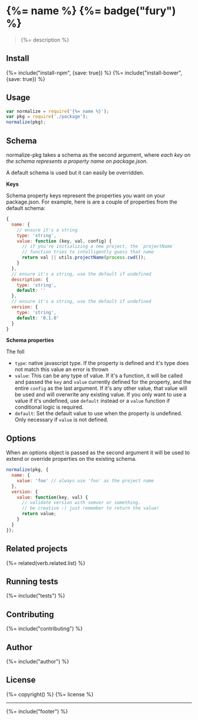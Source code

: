 # {%= name %} {%= badge("fury") %}

> {%= description %}

## Install
{%= include("install-npm", {save: true}) %}
{%= include("install-bower", {save: true}) %}

## Usage

```js
var normalize = require('{%= name %}');
var pkg = require('./package');
normalize(pkg);
```

## Schema

normalize-pkg takes a schema as the second argument, where _each key on the schema represents a property name on package.json_. 

A default schema is used but it can easily be overridden. 

**Keys**

Schema property keys represent the properties you want on your package.json. For example, here is are a couple of properties from the default schema:

```js
{
  name: {
    // ensure it's a string
    type: 'string',
    value: function (key, val, config) {
      // if you're initializing a new project, the `projectName`
      // function tries to intelligently guess that name
      return val || utils.projectName(process.cwd());
    }
  },
  // ensure it's a string, use the default if undefined
  description: {
    type: 'string',
    default: ''
  },
  // ensure it's a string, use the default if undefined
  version: {
    type: 'string',
    default: '0.1.0'
  }
}
```

**Schema properties**

The foll

- `type`: native javascript type. If the property is defined and it's type does not match this value an error is thrown
- `value`: This can be any type of value. If it's a function, it will be called and passed the `key` and `value` currently defined for the property, and the entire `config` as the last argument. If it's any other value, that value will be used and will overwrite any existing value. If you only want to use a value if it's undefined, use `default` instead or a `value` function if conditional logic is required.
- `default`: Set the default value to use when the property is undefined. Only necessary if `value` is not defined.


## Options

When an options object is passed as the second argument it will be used to extend or override properties on the existing schema. 

```js
normalize(pkg, {
  name: {
    value: 'foo' // always use 'foo' as the project name
  },
  version: {
    value: function(key, val) {
      // validate version with semver or something. 
      // be creative :) just remember to return the value!
      return value;
    }
  }
});
```

## Related projects
{%= related(verb.related.list) %}  

## Running tests
{%= include("tests") %}

## Contributing
{%= include("contributing") %}

## Author
{%= include("author") %}

## License
{%= copyright() %}
{%= license %}

***

{%= include("footer") %}
